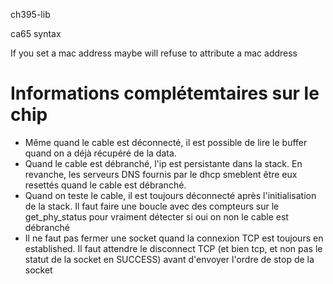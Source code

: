 ch395-lib

ca65 syntax

If you set a mac address maybe will refuse to attribute a mac address

# Informations complétemtaires sur le chip

* Même quand le cable est déconnecté, il est possible de lire le buffer quand on a déjà récupéré de la data.
* Quand le cable est débranché, l'ip est persistante dans la stack. En revanche, les serveurs DNS fournis par le dhcp smeblent être eux resettés quand le cable est débranché.
* Quand on teste le cable, il est toujours déconnecté après l'initialisation de la stack. Il faut faire une boucle avec des compteurs sur le get_phy_status pour vraiment détecter si oui on non le cable est débranché
* Il ne faut pas fermer une socket quand la connexion TCP est toujours en established. Il faut attendre le disconnect TCP (et bien tcp, et non pas le statut de la socket en SUCCESS) avant d'envoyer l'ordre de stop de la socket
